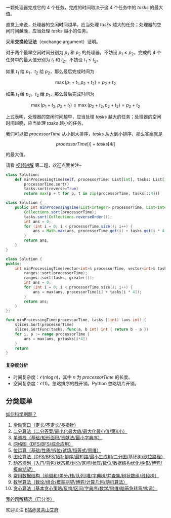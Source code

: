 一颗处理器完成它的 $4$ 个任务，完成的时间取决于这 $4$ 个任务中的 $\textit{tasks}$ 的最大值。

直觉上来说，处理器的空闲时间越早，应当处理 $\textit{tasks}$ 越大的任务；处理器的空闲时间越晚，应当处理 $\textit{tasks}$ 越小的任务。

采用**交换论证法**（exchange argument）证明。

对于两个最早空闲时间分别为 $p_1$ 和 $p_2$ 的处理器，不妨设 $p_1 \le p_2$。完成的 $4$ 个任务中的最大值分别为 $t_1$ 和 $t_2$，不妨设 $t_1 \le t_2$。

如果 $t_1$ 给 $p_1$，$t_2$ 给 $p_2$，那么最后完成时间为

$$
\max(p_1+t_1, p_2+t_2) = p_2+t_2
$$

如果 $t_1$ 给 $p_2$，$t_2$ 给 $p_1$，那么最后完成时间为

$$
\max(p_1+t_2, p_2+t_1) \le \max(p_2+t_2, p_2+t_2) = p_2+t_2
$$

上式表明，处理器的空闲时间越早，应当处理 $\textit{tasks}$ 越大的任务；处理器的空闲时间越晚，应当处理 $\textit{tasks}$ 越小的任务。

我们可以把 $\textit{processorTime}$ 从小到大排序，$\textit{tasks}$ 从大到小排序，那么答案就是

$$
\textit{processorTime}[i] + \textit{tasks}[4i]
$$

的最大值。

请看 [视频讲解](https://www.bilibili.com/video/BV1e84y117R9/) 第二题，欢迎点赞关注~

```py [sol-Python3]
class Solution:
    def minProcessingTime(self, processorTime: List[int], tasks: List[int]) -> int:
        processorTime.sort()
        tasks.sort(reverse=True)
        return max(p + t for p, t in zip(processorTime, tasks[::4]))
```

```java [sol-Java]
class Solution {
    public int minProcessingTime(List<Integer> processorTime, List<Integer> tasks) {
        Collections.sort(processorTime);
        tasks.sort(Collections.reverseOrder());
        int ans = 0;
        for (int i = 0; i < processorTime.size(); i++) {
            ans = Math.max(ans, processorTime.get(i) + tasks.get(i * 4));
        }
        return ans;
    }
}
```

```cpp [sol-C++]
class Solution {
public:
    int minProcessingTime(vector<int>& processorTime, vector<int>& tasks) {
        ranges::sort(processorTime);
        ranges::sort(tasks, greater());
        int ans = 0;
        for (int i = 0; i < processorTime.size(); i++) {
            ans = max(ans, processorTime[i] + tasks[i * 4]);
        }
        return ans;
    }
};
```

```go [sol-Go]
func minProcessingTime(processorTime, tasks []int) (ans int) {
	slices.Sort(processorTime)
	slices.SortFunc(tasks, func(a, b int) int { return b - a })
	for i, p := range processorTime {
		ans = max(ans, p+tasks[i*4])
	}
	return
}
```

#### 复杂度分析

- 时间复杂度：$\mathcal{O}(n\log n)$，其中 $n$ 为 $\textit{processorTime}$ 的长度。
- 空间复杂度：$\mathcal{O}(1)$。忽略排序的栈开销。Python 忽略切片开销。

## 分类题单

[如何科学刷题？](https://leetcode.cn/circle/discuss/RvFUtj/)

1. [滑动窗口（定长/不定长/多指针）](https://leetcode.cn/circle/discuss/0viNMK/)
2. [二分算法（二分答案/最小化最大值/最大化最小值/第K小）](https://leetcode.cn/circle/discuss/SqopEo/)
3. [单调栈（基础/矩形面积/贡献法/最小字典序）](https://leetcode.cn/circle/discuss/9oZFK9/)
4. [网格图（DFS/BFS/综合应用）](https://leetcode.cn/circle/discuss/YiXPXW/)
5. [位运算（基础/性质/拆位/试填/恒等式/思维）](https://leetcode.cn/circle/discuss/dHn9Vk/)
6. [图论算法（DFS/BFS/拓扑排序/最短路/最小生成树/二分图/基环树/欧拉路径）](https://leetcode.cn/circle/discuss/01LUak/)
7. [动态规划（入门/背包/状态机/划分/区间/状压/数位/数据结构优化/树形/博弈/概率期望）](https://leetcode.cn/circle/discuss/tXLS3i/)
8. [常用数据结构（前缀和/差分/栈/队列/堆/字典树/并查集/树状数组/线段树）](https://leetcode.cn/circle/discuss/mOr1u6/)
9. [数学算法（数论/组合/概率期望/博弈/计算几何/随机算法）](https://leetcode.cn/circle/discuss/IYT3ss/)
10. [贪心算法（基本贪心策略/反悔/区间/字典序/数学/思维/脑筋急转弯/构造）](https://leetcode.cn/circle/discuss/g6KTKL/)

[我的题解精选（已分类）](https://github.com/EndlessCheng/codeforces-go/blob/master/leetcode/SOLUTIONS.md)

欢迎关注 [B站@灵茶山艾府](https://space.bilibili.com/206214)
